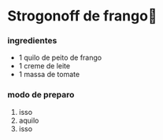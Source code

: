# Strogonoff de frango:chicken:

### ingredientes

- 1 quilo de peito de frango
- 1 creme de leite
- 1 massa de tomate



### modo de preparo

1. isso
2. aquilo
3. isso



